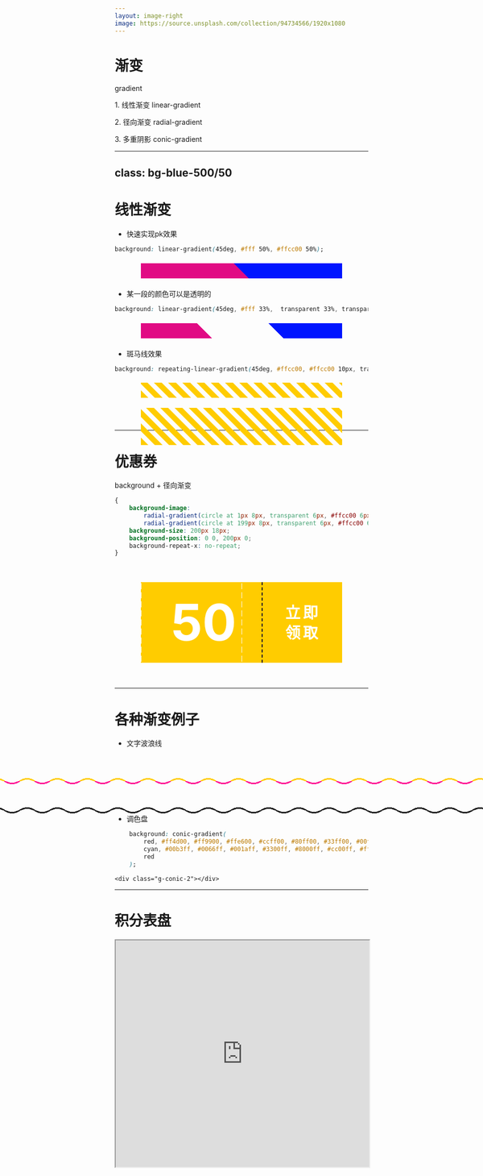 ```yaml
---
layout: image-right
image: https://source.unsplash.com/collection/94734566/1920x1080
---
```


# 渐变

gradient

<v-clicks>

<div>
1. 线性渐变 linear-gradient

<p bg-gradient-to-r from-green-500 w-50 h-10>
</p>
</div>

<div>
2. 径向渐变 radial-gradient
<p w-50 h-20 class="radius">
</p>
</div>

<div>
3. 多重阴影 conic-gradient

<p w-50 h-20 class="conic">
</p>
</div>

</v-clicks>

<style>
.radius {
    background: radial-gradient(#e66465, #9198e5);
}
.conic {
    background: conic-gradient(deeppink, yellowgreen);
}
</style>

---
class: bg-blue-500/50
---

# 线性渐变


<div>

- 快速实现pk效果
```css
background: linear-gradient(45deg, #fff 50%, #ffcc00 50%);
```
<div class="g-linear-gradient-2"></div>

</div>

<v-clicks>

<div>

- 某一段的颜色可以是透明的
```css
background: linear-gradient(45deg, #fff 33%,  transparent 33%, transparent 66%,  #ffcc00 66% );
```
<div class="g-linear-gradient-3"></div>
</div>

<div>

- 斑马线效果

```css
background: repeating-linear-gradient(45deg, #ffcc00, #ffcc00 10px, transparent 10px, transparent 19px, #ffcc00 20px);
```

<div>
    <div class="g-linear-gradient-4"></div>
    <div class="g-linear-gradient-6" overflow-hidden></div>
</div>
</div>

</v-clicks>

<style>
.g-linear-gradient-2 {
    margin: 20px auto!important;
    width: 400px;
    height: 30px;
    background: linear-gradient(45deg, #e10b84 50%, #0015ff 50%);
}
.g-linear-gradient-3 {
    margin: 20px auto!important;
    width: 400px;
    height: 30px;
    background: linear-gradient(45deg, #e10b84 33%, transparent 33%, transparent 66%, #0015ff 66%);
}

.g-linear-gradient-4 {
    margin: 20px auto!important;
    width: 400px;
    height: 30px;
    background: repeating-linear-gradient(45deg, #ffcc00, #ffcc00 10px, transparent 11px, transparent 19px, #ffcc00 20px);
}
.g-linear-gradient-6 {
    position: relative;
    width: 400px;
    height: 30px;
    margin: auto;
}

.g-linear-gradient-6::before {
    position: absolute;
    content: "";
    top: 0;
    left: 0;
    width: 400px;
    height: 85px;
    background: repeating-linear-gradient(45deg, #ffcc00, #ffcc00 10px, transparent 11px, transparent 19px, #ffcc00 20px);
    background-position: 0 0;
    background-repeat: no-repeat;
    animation: barMove 1s linear infinite;
}
@keyframes barMove {
    from { background-position: 0 0; }
    to { background-position: 0 -56px; }
}


</style>

---

# 优惠券

background + 径向渐变

```css
{
    background-image: 
        radial-gradient(circle at 1px 8px, transparent 6px, #ffcc00 6px, #ffcc00 0px),
        radial-gradient(circle at 199px 8px, transparent 6px, #ffcc00 6px, #ffcc00 0px);
    background-size: 200px 18px;
    background-position: 0 0, 200px 0;
    background-repeat-x: no-repeat;
}
```
<div class="g-linear-gradient-8">50</div>

<style>
div.g-linear-gradient-8 {
    position: relative;
    width: 400px;
    height: 160px;
    margin: 50px auto!important;
    background-image: radial-gradient(circle at 1px 8px, transparent 6px, #ffcc00 6px, #ffcc00 0px), radial-gradient(circle at 199px 8px, transparent 6px, #ffcc00 6px, #ffcc00 0px);
    background-size: 200px 18px;
    background-position: 0 0, 201px 0;
    background-repeat-x: no-repeat;
    font-size: 100px;
    color: #fff;
    font-weight: bold;
    line-height: 160px;
    padding-left: 60px;
    box-sizing: border-box;
    cursor: pointer;
    text-align: initial;
}
.g-linear-gradient-8::before {
    position: absolute;
    content: "";
    left: 240px;
    top: 0;
    bottom: 0;
    width: 0;
    border-left: 2px dashed rgb(12, 9, 46);
}
.g-linear-gradient-8::after {
    position: absolute;
    content: "立即领取";
    font-size: 30px;
    width: 70px;
    top: 50%;
    right: 2%;
    transform: translate(-50%, -50%);
    line-height: 40px;
    letter-spacing: 5px;
}
</style>

---

# 各种渐变例子

- 文字波浪线

<div grid grid-cols-2>
    <div class="gradient-wave">渐变实现波浪</div>
    <div class="flow-wave">Hover Me</div>
</div>

<v-clicks>

<div>

- 调色盘

```css
    background: conic-gradient(
        red, #ff4d00, #ff9900, #ffe600, #ccff00, #80ff00, #33ff00, #00ff1a, #00ff66, #00ffb3,
        cyan, #00b3ff, #0066ff, #001aff, #3300ff, #8000ff, #cc00ff, #ff00e6, #ff0099, #ff004d, 
        red
    );
```
    <div class="g-conic-2"></div>
</div>

</v-clicks>

<style>

div.gradient-wave {
    position: relative;
    margin: 30px auto;
    height: 24px;
    font-size: 14px;
    text-decoration: none;
    cursor: pointer;
    transform: scale(3);
}

.gradient-wave::before {
    content: "";
    position: absolute;
    top: 0;
    left: 0;
    right: 0;
    bottom: 0;
    background: radial-gradient(circle at 10px -7px, transparent 8px, deeppink 8px, deeppink 9px, transparent 9px) repeat-x;
    background-size: 20px 20px;
    background-position: -10px calc(100% + 16px);
}
.gradient-wave::after {
    content: "";
    position: absolute;
    top: 0;
    left: 0;
    right: 0;
    bottom: 0;
    background: radial-gradient(circle at 10px 27px, transparent 8px, #ffcc00 8px, #ffcc00 9px, transparent 9px) repeat-x;
    background-size: 20px 20px;
    background-position: 0 calc(100% - 4px);
}
.gradient-wave:hover::before {
    animation: moveTop 2s infinite alternate linear;
}
.gradient-wave:hover::after {
    animation: moveBottom 2s infinite alternate linear;
}

@keyframes moveTop {
    100% {
        bottom: -5px;
    }
}

@keyframes moveBottom {
    100% {
        bottom: 5px;
    }
}

.flow-wave {
    height: 26px;
    font-size: 16px;
    transform: scale(3);
    text-decoration: none;
    margin: 20px auto;
    background: radial-gradient(circle at 10px -7px, transparent 8px, currentColor 8px, currentColor 9px, transparent 9px) repeat-x, radial-gradient(circle at 10px 27px, transparent 8px, currentColor 8px, currentColor 9px, transparent 9px) repeat-x;
    background-size: 20px 20px;
    background-position: -10px calc(100% + 16px), 0 calc(100% - 4px);
}
.flow-wave:hover, .flow-wave:focus {
    background: radial-gradient(circle at 10px -7px, transparent 8px, currentColor 8px, currentColor 9px, transparent 9px) repeat-x, radial-gradient(circle at 10px 27px, transparent 8px, currentColor 8px, currentColor 9px, transparent 9px) repeat-x;
    background-size: 20px 20px;
    background-position: -10px calc(100% + 16px), 0 calc(100% - 4px);
    animation: waveFlow 1s infinite linear;
}
@keyframes waveFlow {
    0% {
        background-position-x: -10px, 0;
    }
    
    100% {
        background-position-x: -30px, -20px;
    }
}
.g-conic-2 {
    width: 160px;
    height: 160px;
    margin: 20px auto;
    background: conic-gradient(red, #ff4d00, #ff9900, #ffe600, #ccff00, #80ff00, #33ff00, #00ff1a, #00ff66, #00ffb3, cyan, #00b3ff, #0066ff, #001aff, #3300ff, #8000ff, #cc00ff, #ff00e6, #ff0099, #ff004d, red);
    border-radius: 50%;
}
</style>

---

# 积分表盘

<iframe src="https://codepen.io/alphardex/embed/BaydVvQ?height=320&theme-id=1&default-tab=result&editable=true" height="450" width="100%"/>

---

# 利用角向渐变实现边框效果

<iframe src="https://codepen.io/Chokcoco/embed/YzGdEMZ?default-tab=result&editable=true" height="450" width="100%"/>

---
layout: iframe

# the web page source
url: https://codepen.io/Chokcoco/embed/dypaobm?default-tab=result&editable=true
---
